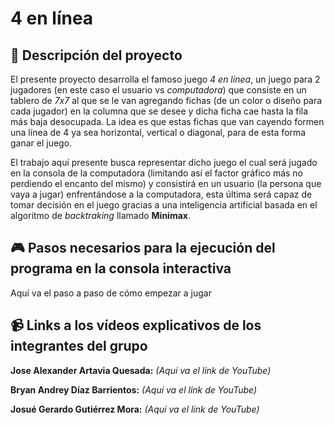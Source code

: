 # 4 en línea

## :notebook: Descripción del proyecto

El presente proyecto desarrolla el famoso juego *4 en línea*, un juego para 2 jugadores (en este caso el usuario vs *computadora*) que consiste en un tablero de *7x7* al que se le van agregando fichas (de un color o diseño para cada jugador) en la columna que se desee y dicha ficha cae hasta la fila más baja desocupada. La idea es que estas fichas que van cayendo formen una línea de 4 ya sea horizontal, vertical o diagonal, para de esta forma ganar el juego.

El trabajo aquí presente busca representar dicho juego el cual será jugado en la consola de la computadora (limitando así el factor gráfico más no perdiendo el encanto del mismo) y consistirá en un usuario (la persona que vaya a jugar) enfrentándose a la computadora, esta última será capaz de tomar decisión en el juego gracias a una inteligencia artificial basada en el algoritmo de *backtraking* llamado **Minimax**.


## :video_game: Pasos necesarios para la ejecución del programa en la consola interactiva 

Aquí va el paso a paso de cómo empezar a jugar


## :video_camera: Links a los vídeos explicativos de los integrantes del grupo

**Jose Alexander Artavia Quesada:** _(Aquí va el link de YouTube)_
  

**Bryan Andrey Díaz Barrientos:** _(Aquí va el link de YouTube)_
  

**Josué Gerardo Gutiérrez Mora:** _(Aquí va el link de YouTube)_
